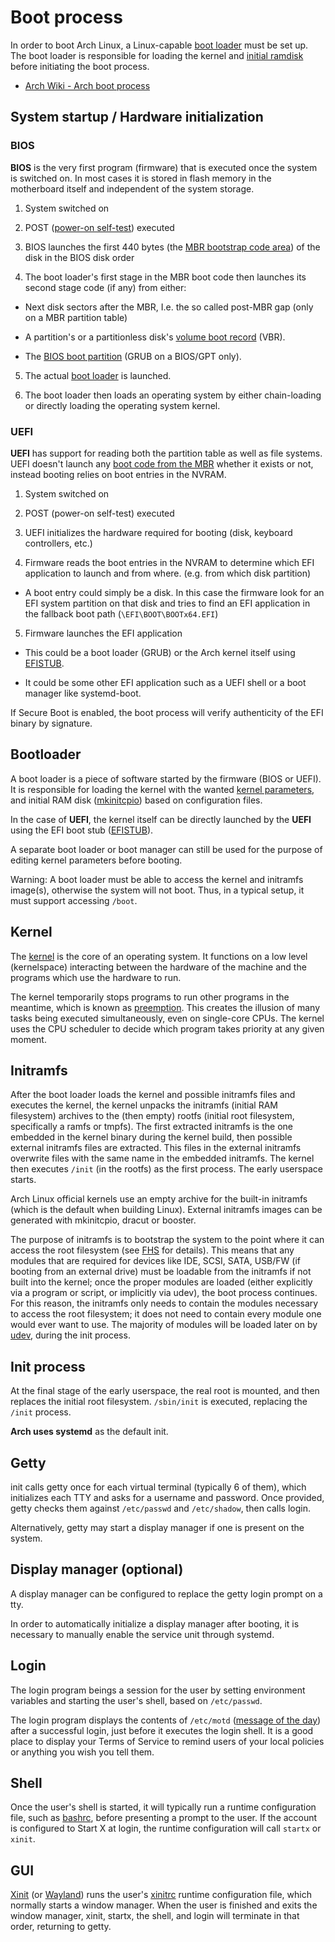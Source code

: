 # Boot process

In order to boot Arch Linux, a Linux-capable
[boot loader](https://wiki.archlinux.org/title/Arch_boot_process#Boot_loader)
must be set up. The boot loader is responsible for loading the kernel and
[initial ramdisk](https://wiki.archlinux.org/title/Arch_boot_process#initramfs)
before initiating the boot process.

- [Arch Wiki - Arch boot process](https://wiki.archlinux.org/title/Arch_boot_process)

## System startup / Hardware initialization

### BIOS

**BIOS** is the very first program (firmware) that is executed once the system
is switched on. In most cases it is stored in flash memory in the motherboard
itself and independent of the system storage.

1. System switched on

2. POST ([power-on self-test](https://en.wikipedia.org/wiki/Power-on_self-test))
  executed

3. BIOS launches the first 440 bytes (the
  [MBR bootstrap code area](<https://wiki.archlinux.org/title/Partitioning#Master_Boot_Record_(bootstrap_code)>))
  of the disk in the BIOS disk order

4. The boot loader's first stage in the MBR boot code then launches its second
  stage code (if any) from either:

- Next disk sectors after the MBR, I.e. the so called post-MBR gap (only on a
  MBR partition table)

- A partition's or a partitionless disk's
  [volume boot record](https://en.wikipedia.org/wiki/Volume_boot_record) (VBR).

- The [BIOS boot partition](<https://wiki.archlinux.org/title/GRUB#GUID_Partition_Table_(GPT)_specific_instructions>)
  (GRUB on a BIOS/GPT only).

5. The actual [boot loader](https://wiki.archlinux.org/title/Arch_boot_process#Boot_loader)
  is launched.

6. The boot loader then loads an operating system by either chain-loading or
  directly loading the operating system kernel.

### UEFI

**UEFI** has support for reading both the partition table as well as file
systems. UEFI doesn't launch any
[boot code from the MBR](<https://wiki.archlinux.org/title/Partitioning#Master_Boot_Record_(bootstrap_code)>)
whether it exists or not, instead booting relies on boot entries in the NVRAM.

1. System switched on

2. POST (power-on self-test) executed

3. UEFI initializes the hardware required for booting (disk, keyboard
  controllers, etc.)

4. Firmware reads the boot entries in the NVRAM to determine which EFI
  application to launch and from where. (e.g. from which disk partition)

- A boot entry could simply be a disk. In this case the firmware look for an
  EFI system partition on that disk and tries to find an EFI application in the
  fallback boot path (`\EFI\BOOT\BOOTx64.EFI`)

5. Firmware launches the EFI application

- This could be a boot loader (GRUB) or the Arch kernel itself using
  [EFISTUB](https://wiki.archlinux.org/title/EFISTUB).

- It could be some other EFI application such as a UEFI shell or a boot manager
  like systemd-boot.

If Secure Boot is enabled, the boot process will verify authenticity of the EFI
binary by signature.

## Bootloader

A boot loader is a piece of software started by the firmware (BIOS or UEFI).
It is responsible for loading the kernel with the wanted [kernel parameters](https://wiki.archlinux.org/title/Kernel_parameters), and initial RAM disk ([mkinitcpio](https://wiki.archlinux.org/title/Mkinitcpio)) based on configuration files.

In the case of **UEFI**, the kernel itself can be directly launched by the **UEFI** using the EFI boot stub ([EFISTUB](https://wiki.archlinux.org/title/EFISTUB)).

A separate boot loader or boot manager can still be used for the purpose of editing kernel parameters before booting.

Warning: A boot loader must be able to access the kernel and initramfs image(s), otherwise the system will not boot. Thus, in a typical setup, it must support accessing `/boot`.

## Kernel

The [kernel](https://wiki.archlinux.org/title/Kernel) is the core of an operating system.
It functions on a low level (kernelspace) interacting between the hardware of the machine and the programs which use the hardware to run.

The kernel temporarily stops programs to run other programs in the meantime, which is known as [preemption](<https://en.wikipedia.org/wiki/Preemption_(computing)>).
This creates the illusion of many tasks being executed simultaneously, even on single-core CPUs.
The kernel uses the CPU scheduler to decide which program takes priority at any given moment.

## Initramfs

After the boot loader loads the kernel and possible initramfs files and executes
the kernel, the kernel unpacks the initramfs (initial RAM filesystem) archives
to the (then empty) rootfs (initial root filesystem, specifically a ramfs or
tmpfs). The first extracted initramfs is the one embedded in the kernel binary
during the kernel build, then possible external initramfs files are extracted.
This files in the external initramfs overwrite files with the same name in the
embedded initramfs. The kernel then executes `/init` (in the rootfs) as the
first process. The early userspace starts.

Arch Linux official kernels use an empty archive for the built-in initramfs
(which is the default when building Linux). External initramfs images can be
generated with mkinitcpio, dracut or booster.

The purpose of initramfs is to bootstrap the system to the point where it can
access the root filesystem (see [FHS](<https://wiki.archlinux.org/title/Frequently_asked_questions#Does_Arch_follow_the_Linux_Foundation's_Filesystem_Hierarchy_Standard_(FHS)?>)
for details). This means that any modules that are required for devices like IDE,
SCSI, SATA, USB/FW (if booting from an external drive) must be loadable from the
initramfs if not built into the kernel; once the proper modules are loaded
(either explicitly via a program or script, or implicitly via udev), the boot
process continues. For this reason, the initramfs only needs to contain the
modules necessary to access the root filesystem; it does not need to contain
every module one would ever want to use. The majority of modules will be loaded
later on by [udev](https://wiki.archlinux.org/title/Udev), during the init
process.

## Init process

At the final stage of the early userspace, the real root is mounted, and then
replaces the initial root filesystem. `/sbin/init` is executed, replacing the
`/init` process.

**Arch uses systemd** as the default init.

## Getty

init calls getty once for each virtual terminal (typically 6 of them), which
initializes each TTY and asks for a username and password. Once provided, getty
checks them against `/etc/passwd` and `/etc/shadow`, then calls login.

Alternatively, getty may start a display manager if one is present on the
system.

## Display manager (optional)

A display manager can be configured to replace the getty login prompt on a tty.

In order to automatically initialize a display manager after booting, it is
necessary to manually enable the service unit through systemd.

## Login

The login program beings a session for the user by setting environment variables
and starting the user's shell, based on `/etc/passwd`.

The login program displays the contents of `/etc/motd`
([message of the day](<https://en.wikipedia.org/wiki/Motd_(Unix)>)) after a
successful login, just before it executes the login shell. It is a good place
to display your Terms of Service to remind users of your local policies or
anything you wish you tell them.

## Shell

Once the user's shell is started, it will typically run a runtime configuration
file, such as [bashrc](https://wiki.archlinux.org/title/Bash#Configuration_files),
before presenting a prompt to the user. If the account is configured to Start X
at login, the runtime configuration will call `startx` or `xinit`.

## GUI

[Xinit](https://wiki.archlinux.org/title/Xinit) (or
[Wayland](https://wiki.archlinux.org/title/wayland)) runs the user's
[xinitrc](https://wiki.archlinux.org/title/Xinit#xinitrc) runtime configuration
file, which normally starts a window manager. When the user is finished and
exits the window manager, xinit, startx, the shell, and login will terminate in
that order, returning to getty.
